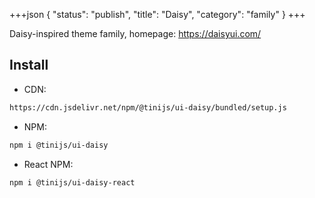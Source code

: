 +++json
{
  "status": "publish",
  "title": "Daisy",
  "category": "family"
}
+++

Daisy-inspired theme family, homepage: https://daisyui.com/

## Install

- CDN:

```txt
https://cdn.jsdelivr.net/npm/@tinijs/ui-daisy/bundled/setup.js
```

- NPM:

```bash
npm i @tinijs/ui-daisy
```

- React NPM:

```bash
npm i @tinijs/ui-daisy-react
```

